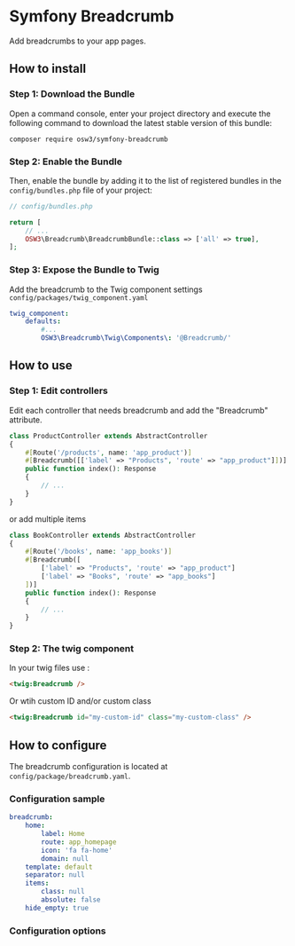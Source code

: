 # Symfony Breadcrumb

Add breadcrumbs to your app pages.

## How to install

### Step 1: Download the Bundle

Open a command console, enter your project directory and execute the
following command to download the latest stable version of this bundle:

```console
composer require osw3/symfony-breadcrumb
```

### Step 2: Enable the Bundle

Then, enable the bundle by adding it to the list of registered bundles
in the `config/bundles.php` file of your project:

```php 
// config/bundles.php

return [
    // ...
    OSW3\Breadcrumb\BreadcrumbBundle::class => ['all' => true],
];
```

### Step 3: Expose the Bundle to Twig

Add the breadcrumb to the Twig component settings `config/packages/twig_component.yaml`

```yaml
twig_component:
    defaults:
        #...
        OSW3\Breadcrumb\Twig\Components\: '@Breadcrumb/'
```

## How to use

### Step 1: Edit controllers

Edit each controller that needs breadcrumb and add the "Breadcrumb" attribute.

```php 
class ProductController extends AbstractController
{
    #[Route('/products', name: 'app_product')]
    #[Breadcrumb([['label' => "Products", 'route' => "app_product"]])]
    public function index(): Response
    {
        // ...
    }
}
```

or add multiple items

```php 
class BookController extends AbstractController
{
    #[Route('/books', name: 'app_books')]
    #[Breadcrumb([
        ['label' => "Products", 'route' => "app_product"]
        ['label' => "Books", 'route' => "app_books"]
    ])]
    public function index(): Response
    {
        // ...
    }
}
```

### Step 2: The twig component

In your twig files use : 

```html
<twig:Breadcrumb />
```

Or wtih custom ID and/or custom class 

```html 
<twig:Breadcrumb id="my-custom-id" class="my-custom-class" />
```

## How to configure

The breadcrumb configuration is located at `config/package/breadcrumb.yaml`.

### Configuration sample

```yaml
breadcrumb:
    home:
        label: Home
        route: app_homepage
        icon: 'fa fa-home'
        domain: null
    template: default
    separator: null
    items:
        class: null
        absolute: false
    hide_empty: true
```

### Configuration options